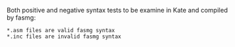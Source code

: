 
Both positive and negative syntax tests to be examine in Kate and compiled by fasmg:

    *.asm files are valid fasmg syntax
    *.inc files are invalid fasmg syntax
